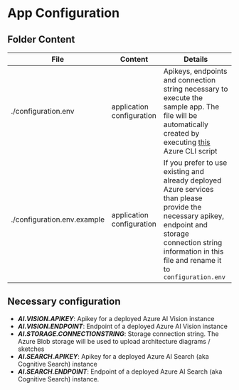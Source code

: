 # App Configuration

## Folder Content

| File | Content | Details |
|---|---|---|
| ./configuration.env | application configuration | Apikeys, endpoints and connection string necessary to execute the sample app. The file will be automatically created by executing [this](../create_env/CreateEnv.azcli) Azure CLI script |
| ./configuration.env.example | application configuration | If you prefer to use existing and already deployed Azure services than please provide the necessary apikey, endpoint and storage connection string information in this file and rename it to `configuration.env` |

## Necessary configuration

- ***AI.VISION.APIKEY***: Apikey for a deployed Azure AI Vision instance
- ***AI.VISION.ENDPOINT***: Endpoint of a deployed Azure AI Vision instance
- ***AI.STORAGE.CONNECTIONSTRING***: Storage connection string. The Azure Blob storage will be used to upload architecture diagrams / sketches
- ***AI.SEARCH.APIKEY***: Apikey for a deployed Azure AI Search (aka Cognitive Search) instance
- ***AI.SEARCH.ENDPOINT***: Endpoint of a deployed Azure AI Search (aka Cognitive Search) instance.
